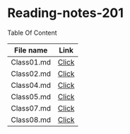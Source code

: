 # Reading-notes-201
Table Of Content 

File name | Link
---------|-------
Class01.md | [Click](https://github.com/Dina-alamouri/Reading-notes-201/blob/main/class01.md)
Class02.md | [Click](https://github.com/Dina-alamouri/Reading-notes-201/blob/main/class02.md)
Class04.md | [Click](https://github.com/Dina-alamouri/Reading-notes-201/blob/main/class04.md)
Class05.md | [Click](https://github.com/Dina-alamouri/Reading-notes-201/blob/main/class05.md)
Class07.md | [Click](https://github.com/Dina-alamouri/Reading-notes-201/blob/main/class07.md)
Class08.md | [Click](https://github.com/Dina-alamouri/Reading-notes-201/blob/main/class08.md)
